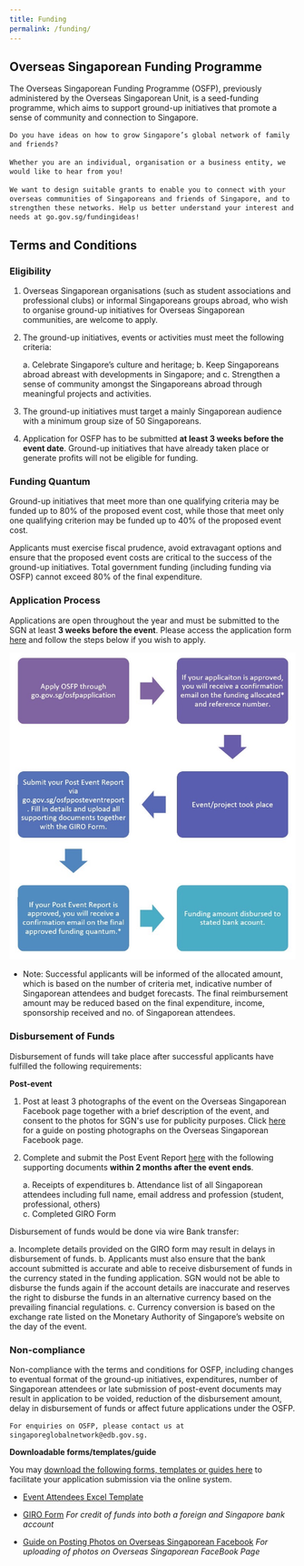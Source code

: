 ```yaml
---
title: Funding
permalink: /funding/
---
```

## Overseas Singaporean Funding Programme

The Overseas Singaporean Funding Programme (OSFP), previously administered by the Overseas Singaporean Unit, is a seed-funding programme, which aims to support ground-up initiatives that promote a sense of community and connection to Singapore.

    Do you have ideas on how to grow Singapore’s global network of family and friends?

    Whether you are an individual, organisation or a business entity, we would like to hear from you! 

    We want to design suitable grants to enable you to connect with your overseas communities of Singaporeans and friends of Singapore, and to strengthen these networks. Help us better understand your interest and needs at go.gov.sg/fundingideas!

## Terms and Conditions
### Eligibility

1.  Overseas Singaporean organisations (such as student associations and professional clubs) or informal Singaporeans groups
    abroad, who wish to organise ground-up initiatives for Overseas Singaporean communities, are welcome to apply.

2.	The ground-up initiatives, events or activities must meet the following criteria:

    a.	Celebrate Singapore’s culture and heritage;
    b.	Keep Singaporeans abroad abreast with developments in Singapore; and
    c.	Strengthen a sense of community amongst the Singaporeans abroad through meaningful projects and activities.

3.	The ground-up initiatives must target a mainly Singaporean audience with a minimum group size of 50 Singaporeans.

4.	Application for OSFP has to be submitted **at least 3 weeks before the event date**. Ground-up initiatives that have already taken place or generate profits will not be eligible for funding.
    
### Funding Quantum

Ground-up initiatives that meet more than one qualifying criteria may be funded up to 80% of the proposed event cost,
while those that meet only one qualifying criterion may be funded up to 40% of the proposed event cost. 

Applicants must exercise fiscal prudence, avoid extravagant options and ensure that the proposed event costs are critical
to the success of the ground-up initiatives. Total government funding (including funding via OSFP) cannot exceed 80% of
the final expenditure.
    
### Application Process
    
Applications are open throughout the year and must be submitted to the SGN at least **3 weeks before the event**. Please       access the application form [here](https://form.gov.sg/#!/5d9ea77a4073c8001283331b) and follow the steps below if you wish to apply. 

![Funding Application Process](/images/funding/osfp-process.jpg)

*   Note: Successful applicants will be informed of the allocated amount, which is based on the number of criteria met,
    indicative number of Singaporean attendees and budget forecasts. The final reimbursement amount may be reduced based on
    the final expenditure, income, sponsorship received and no. of Singaporean attendees.
    
### Disbursement of Funds

Disbursement of funds will take place after successful applicants have fulfilled the following requirements:

**Post-event**

1.	Post at least 3 photographs of the event on the Overseas Singaporean Facebook page together with a brief description of
    the event, and consent to the photos for SGN's use for publicity purposes. Click [here](https://drive.google.com/file/d/1GRXV6CYvI6_9NVVaZ3eBomLsJ0MUElCL/view?usp=sharing) for a guide on posting photographs
    on the Overseas Singaporean Facebook page.
    
2.	Complete and submit the Post Event Report [here](https://form.gov.sg/#!/5d9eb98e4073c80012833a21) with the following supporting documents **within 2 months after the event ends**.

    a.	Receipts of expenditures
    b.	Attendance list of all Singaporean attendees including full name, email address and profession (student, professional, others)  
    c.	Completed GIRO Form

Disbursement of funds would be done via wire Bank transfer:

a.	Incomplete details provided on the GIRO form may result in delays in disbursement of funds.
b.	Applicants must also ensure that the bank account submitted is accurate and able to receive disbursement of funds in the currency stated in the funding application. SGN would not be able to disburse the funds again if the account details are inaccurate and reserves the right to disburse the funds in an alternative currency based on the prevailing financial regulations.
c.	Currency conversion is based on the exchange rate listed on the Monetary Authority of Singapore’s website on the day of the event.
    
### Non-compliance

Non-compliance with the terms and conditions for OSFP, including changes to eventual format of the ground-up initiatives,
expenditures, number of Singaporean attendees or late submission of post-event documents may result in application to be
voided, reduction of the disbursement amount, delay in disbursement of funds or affect future applications under the OSFP.
    
    For enquiries on OSFP, please contact us at singaporeglobalnetwork@edb.gov.sg.

**Downloadable forms/templates/guide**

You may [download the following forms, templates or guides here](https://go.gov.sg/sgn-funding) to facilitate your application submission via the online system.

* [Event Attendees Excel Template](https://drive.google.com/file/d/1JFwZxhwZ8LlkaCAcAytBm8dwH8M20NrZ/view?usp=sharing)

* [GIRO Form](https://drive.google.com/file/d/1G05MC91JgesACCXTdBf86o0UuUJcquOj/view?usp=sharing)
    *For credit of funds into both a foreign and Singapore bank account*

* [Guide on Posting Photos on Overseas Singaporean Facebook](https://drive.google.com/file/d/1GRXV6CYvI6_9NVVaZ3eBomLsJ0MUElCL/view?usp=sharing)
    *For uploading of photos on Overseas Singaporean FaceBook Page*
